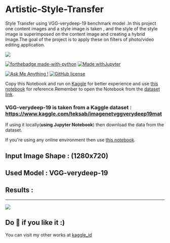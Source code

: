 # Artistic-Style-Transfer
Style Transfer using VGG-verydeep-19 benchmark model .In this project one content images and a style image is taken , and the style of the style image is superimposed on the content image and creating a hybrid Image.The goal of the project is to apply these on filters of photo/video editing application.

![](https://www.researchgate.net/profile/Clifford_Yang/publication/325137356/figure/fig2/AS:670371271413777@1536840374533/llustration-of-the-network-architecture-of-VGG-19-model-conv-means-convolution-FC-means.jpg)

[![forthebadge made-with-python](http://ForTheBadge.com/images/badges/made-with-python.svg)](https://www.python.org/)
[![Made withJupyter](https://img.shields.io/badge/Made%20with-Jupyter-orange?style=for-the-badge&logo=Jupyter)](https://jupyter.org/try)

[![Ask Me Anything !](https://img.shields.io/badge/Ask%20me-anything-1abc9c.svg)](https://GitHub.com/Naereen/ama)
[![GitHub license](https://img.shields.io/github/license/Naereen/StrapDown.js.svg)](https://github.com/Naereen/StrapDown.js/blob/master/LICENSE)

Copy this Notebook and run on [Kaggle](https://www.kaggle.com/)  for better experience and use  [this notebook](https://github.com/sagnik1511/Style-Transfer-with-Python/blob/main/Artistic%20Style%20Transfer/Artistic-style-transfer-Kaggle.ipynb) for reference.Remember to open the Notebook from the [dataset link](https://www.kaggle.com/teksab/imagenetvggverydeep19mat).

### VGG-verydeep-19 is taken from a Kaggle dataset : https://www.kaggle.com/teksab/imagenetvggverydeep19mat

If using it locally(**using Jupyter Notebook**) then download the data from the dataset.

If you're using any online environment then use [this notebook](https://github.com/sagnik1511/Style-Transfer-with-Python/blob/main/Artistic%20Style%20Transfer/Artistic_Style_transfer_(made_in_Google_Collab).ipynb).

## Input Image Shape : (1280x720)

## Used Model : VGG-verydeep-19 

## Results :
---
![](https://github.com/sagnik1511/Style-Transfer-with-Python/blob/main/Artistic%20Style%20Transfer/readme%20img.jpeg)

## Do 🌟 if you like it :)

You can visit my other works at [kaggle_id](https://www.kaggle.com/sagnik1511)

